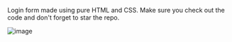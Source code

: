 Login form made using pure HTML and CSS. Make sure you check out the code and don't forget to star the repo.

![image](https://user-images.githubusercontent.com/44538497/114484848-8e013200-9c28-11eb-8600-2f8a0fbcd976.png)
